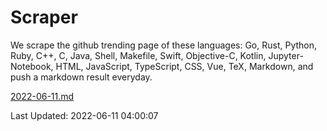 # Scraper

We scrape the github trending page of these languages: Go, Rust, Python, Ruby, C++, C, Java, Shell, Makefile, Swift, Objective-C, Kotlin, Jupyter-Notebook, HTML, JavaScript, TypeScript, CSS, Vue, TeX, Markdown, and push a markdown result everyday.

[2022-06-11.md](https://github.com/yangwenmai/github-trending-backup/blob/master/2022-06-11.md)

Last Updated: 2022-06-11 04:00:07